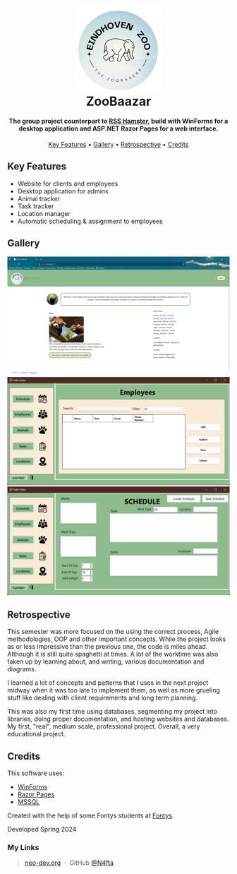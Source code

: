 <h1 align="center">
  <br>
    <img src="readme-images/ZooBaazar_Logo.png" alt="Logo" width="200"></a>
  <br>
  ZooBaazar
  <br>
</h1>

<h4 align="center">The group project counterpart to <a href="https://github.com/N4fta/RSS-Hamster" target="_blank">RSS Hamster</a>, build with WinForms for a desktop application and ASP.NET Razor Pages for a web interface.</h4>

<!-- Horizontal short Menu (w\ Links) -->
<p align="center">
  <a href="#key-features">Key Features</a> •
  <a href="#gallery">Gallery</a> •
  <a href="#retrospective">Retrospective</a> •
  <a href="#credits">Credits</a>
</p>

## Key Features

- Website for clients and employees
- Desktop application for admins
- Animal tracker
- Task tracker
- Location manager
- Automatic scheduling & assignment to employees

## Gallery

![screenshot](readme-images/WebPage.png)
![screenshot](readme-images/AdminEmployees.png)
![screenshot](readme-images/AdminSchedule.png)

## Retrospective

This semester was more focused on the using the correct process, Agile methodologies, OOP and other important concepts. While the project looks as or less impressive than the previous one, the code is miles ahead. Although it is still quite spaghetti at times. A lot of the worktime was also taken up by learning about, and writing, various documentation and diagrams.

I learned a lot of concepts and patterns that I uses in the next project midway when it was too late to implement them, as well as more grueling stuff like dealing with client requirements and long term planning.

This was also my first time using databases, segmenting my project into libraries, doing proper documentation, and hosting websites and databases. My first, "real", medium scale, professional project. Overall, a very educational project.

## Credits

This software uses:

- [WinForms](https://learn.microsoft.com/en-us/dotnet/desktop/winforms/?view=netdesktop-9.0)
- [Razor Pages](https://learn.microsoft.com/en-us/aspnet/core/razor-pages/?view=aspnetcore-9.0)
- [MSSQL](https://www.microsoft.com/en-us/sql-server/sql-server-downloads)

Created with the help of some Fontys students at [Fontys](https://www.fontys.nl/).

Developed Spring 2024

### My Links

> [neo-dev.org](https://neo-dev.org) &nbsp;&middot;&nbsp;
> GitHub [@N4fta](https://github.com/N4fta)
